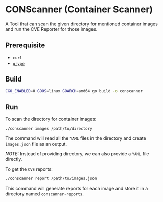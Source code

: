 # CONScanner (Container Scanner)

A Tool that can scan the given directory for mentioned container images and run the CVE Reporter for those images.

## Prerequisite
- `curl`
- [`grype`](https://github.com/anchore/grype#installation)

## Build

```bash
CGO_ENABLED=0 GOOS=linux GOARCH=amd64 go build -o conscanner
```

## Run

To scan the directory for container images:

```bash
./conscanner images /path/to/directory
```

The command will read all the `YAML` files in the directory and create `images.json` file as an output.

*NOTE:* Instead of providing directory, we can also provide a `YAML` file directly.

To get the `CVE` reports:

```bash
./conscanner report /path/to/images.json
```

This command will generate reports for each image and store it in a directory named `conscanner-reports`.

